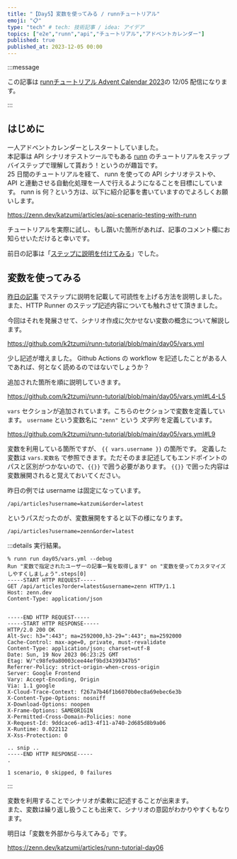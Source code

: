 ```yaml
---
title: "【Day5】変数を使ってみる / runnチュートリアル"
emoji: "📋"
type: "tech" # tech: 技術記事 / idea: アイデア
topics: ["e2e","runn","api","チュートリアル","アドベントカレンダー"]
published: true
published_at: 2023-12-05 00:00
---
```


:::message

この記事は [runnチュートリアル Advent Calendar 2023](https://qiita.com/advent-calendar/2023/runn-tutorial)の 12/05 配信になります。

:::

## はじめに

一人アドベントカレンダーとしスタートしていました。  
本記事は API シナリオテストツールでもある [runn](https://github.com/k1LoW/runn) のチュートリアルをステップバイステップで理解して貰おう！というのが趣旨です。  
25 日間のチュートリアルを経て、 runn を使っての API シナリオテストや、 API と連動させる自動化処理を一人で行えるようになることを目標にしています。 
runn is 何？という方は、以下に紹介記事を書いていますのでよろしくお願いします。

https://zenn.dev/katzumi/articles/api-scenario-testing-with-runn

チュートリアルを実際に試し、もし躓いた箇所があれば、記事のコメント欄にお知らせいただけると幸いです。

前日の記事は「[ステップに説明を付けてみる](https://zenn.dev/katzumi/articles/runn-tutorial-day04)」でした。

## 変数を使ってみる

[昨日の記事](https://zenn.dev/katzumi/articles/runn-tutorial-day04) でステップに説明を記載して可読性を上げる方法を説明しました。
また、HTTP Runner のステップ記述内容についても触れさせて頂きました。

今回はそれを発展させて、シナリオ作成に欠かせない変数の概念について解説します。

https://github.com/k2tzumi/runn-tutorial/blob/main/day05/vars.yml

少し記述が増えました。
Github Actions の workflow を記述したことがある人であれば、何となく読めるのではないでしょうか？

追加された箇所を順に説明していきます。

https://github.com/k2tzumi/runn-tutorial/blob/main/day05/vars.yml#L4-L5

`vars` セクションが追加されています。こちらのセクションで変数を定義しています。
`username` という変数名に `"zenn"` という *文字列* を定義しています。


https://github.com/k2tzumi/runn-tutorial/blob/main/day05/vars.yml#L9

変数を利用している箇所ですが、 `{{ vars.username }}` の箇所です。
定義した変数は `vars.変数名` で参照できます。ただそのまま記述してもエンドポイントのパスと区別がつかないので、`{{}}` で囲う必要があります。
`{{}}` で囲った内容は変数展開されると覚えておいてください。

昨日の例では username は固定になっています。  

`/api/articles?username=katzumi&order=latest`

というパスだったのが、変数展開をすると以下の様になります。

`/api/articles?username=zenn&order=latest`

:::details 実行結果。

```console
% runn run day05/vars.yml --debug 
Run "変数で指定されたユーザーの記事一覧を取得します" on "変数を使ってカスタマイズしやすくしましょう".steps[0]
-----START HTTP REQUEST-----
GET /api/articles?order=latest&username=zenn HTTP/1.1
Host: zenn.dev
Content-Type: application/json


-----END HTTP REQUEST-----
-----START HTTP RESPONSE-----
HTTP/2.0 200 OK
Alt-Svc: h3=":443"; ma=2592000,h3-29=":443"; ma=2592000
Cache-Control: max-age=0, private, must-revalidate
Content-Type: application/json; charset=utf-8
Date: Sun, 19 Nov 2023 06:23:25 GMT
Etag: W/"c98fe9a80003cee44ef9bd34399347b5"
Referrer-Policy: strict-origin-when-cross-origin
Server: Google Frontend
Vary: Accept-Encoding, Origin
Via: 1.1 google
X-Cloud-Trace-Context: f267a7b46f1b6070b0ec8a69ebec6e3b
X-Content-Type-Options: nosniff
X-Download-Options: noopen
X-Frame-Options: SAMEORIGIN
X-Permitted-Cross-Domain-Policies: none
X-Request-Id: 9ddcace6-ad13-4f11-a740-2d685d8b9a06
X-Runtime: 0.022112
X-Xss-Protection: 0

.. snip ..
-----END HTTP RESPONSE-----
.

1 scenario, 0 skipped, 0 failures
```

:::

変数を利用することでシナリオが柔軟に記述することが出来ます。  
また、変数は繰り返し扱うことも出来て、シナリオの意図がわかりやすくもなります。


明日は「変数を外部から与えてみる」です。

https://zenn.dev/katzumi/articles/runn-tutorial-day06